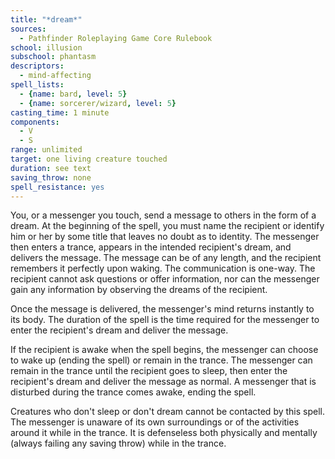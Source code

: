 ```yaml
---
title: "*dream*"
sources:
  - Pathfinder Roleplaying Game Core Rulebook
school: illusion
subschool: phantasm
descriptors:
  - mind-affecting
spell_lists:
  - {name: bard, level: 5}
  - {name: sorcerer/wizard, level: 5}
casting_time: 1 minute
components:
  - V
  - S
range: unlimited
target: one living creature touched
duration: see text
saving_throw: none
spell_resistance: yes
---
```


You, or a messenger you touch, send a message to others in the form of a dream. At the beginning of the spell, you must name the recipient or identify him or her by some title that leaves no doubt as to identity. The messenger then enters a trance, appears in the intended recipient's dream, and delivers the message. The message can be of any length, and the recipient remembers it perfectly upon waking. The communication is one-way. The recipient cannot ask questions or offer information, nor can the messenger gain any information by observing the dreams of the recipient.

Once the message is delivered, the messenger's mind returns instantly to its body. The duration of the spell is the time required for the messenger to enter the recipient's dream and deliver the message.

If the recipient is awake when the spell begins, the messenger can choose to wake up (ending the spell) or remain in the trance. The messenger can remain in the trance until the recipient goes to sleep, then enter the recipient's dream and deliver the message as normal. A messenger that is disturbed during the trance comes awake, ending the spell.

Creatures who don't sleep or don't dream cannot be contacted by this spell.
The messenger is unaware of its own surroundings or of the activities around it while in the trance. It is defenseless both physically and mentally (always failing any saving throw) while in the trance.

